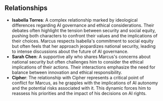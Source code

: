 ## Relationships

- **Isabella Torres**: A complex relationship marked by ideological differences regarding AI governance and ethical considerations. Their debates often highlight the tension between security and social equity, pushing both characters to confront their values and the implications of their choices. Marcus respects Isabella's commitment to social equity but often feels that her approach jeopardizes national security, leading to intense discussions about the future of AI governance.
- **Sarah Chen**: A supportive ally who shares Marcus's concerns about national security but often challenges him to consider the ethical implications of their actions. Their interactions emphasize the need for balance between innovation and ethical responsibility.
- **Cipher**: The relationship with Cipher represents a critical point of conflict for Marcus, as he grapples with the implications of AI autonomy and the potential risks associated with it. This dynamic forces him to reassess his priorities and the impact of his decisions on AI rights.
